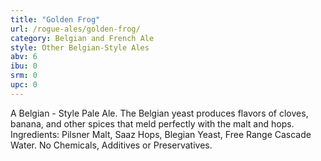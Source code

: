 ```yaml
---
title: "Golden Frog"
url: /rogue-ales/golden-frog/
category: Belgian and French Ale
style: Other Belgian-Style Ales
abv: 6
ibu: 0
srm: 0
upc: 0
---
```

A Belgian - Style Pale Ale.  The Belgian yeast produces flavors of cloves, banana, and other spices that meld perfectly with the malt and hops.  Ingredients: Pilsner Malt, Saaz Hops, Blegian Yeast, Free Range Cascade Water.
No Chemicals, Additives or Preservatives.
